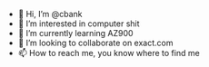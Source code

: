- 👋 Hi, I’m @cbank
- 👀 I’m interested in computer shit
- 🌱 I’m currently learning AZ900
- 💞️ I’m looking to collaborate on exact.com
- 📫 How to reach me, you know where to find me

<!---
cbank/cbank is a ✨ special ✨ repository because its `README.md` (this file) appears on your GitHub profile.
You can click the Preview link to take a look at your changes.
--->

